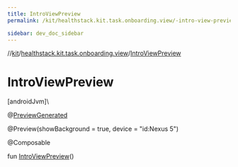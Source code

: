```yaml
---
title: IntroViewPreview
permalink: /kit/healthstack.kit.task.onboarding.view/-intro-view-preview.html

sidebar: dev_doc_sidebar
---
```

//[kit](../../index.html)/[healthstack.kit.task.onboarding.view](index.html)/[IntroViewPreview](-intro-view-preview.html)



# IntroViewPreview



[androidJvm]\




@[PreviewGenerated](../healthstack.kit.annotation/-preview-generated/index.html)



@Preview(showBackground = true, device = &quot;id:Nexus 5&quot;)



@Composable



fun [IntroViewPreview](-intro-view-preview.html)()




